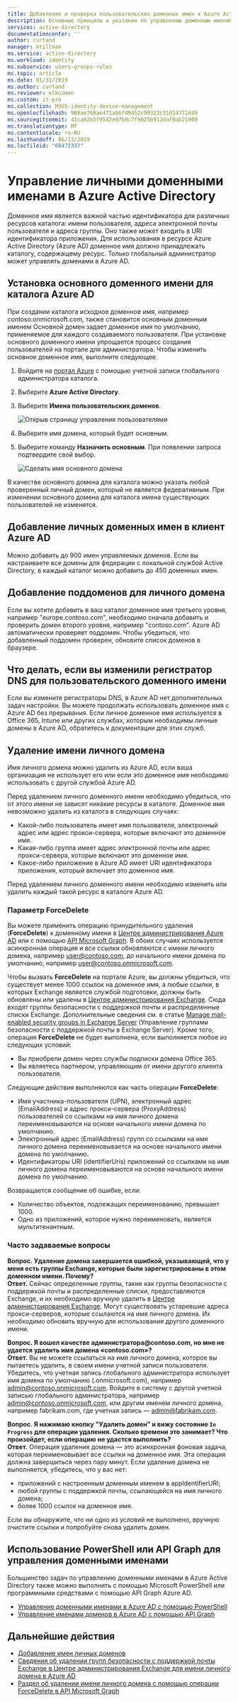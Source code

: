 ```yaml
---
title: Добавление и проверка пользовательских доменных имен в Azure Active Directory | Документация Майкрософт
description: Основные принципы и указания по управлению доменным именем в Azure Active Directory.
services: active-directory
documentationcenter: ''
author: curtand
manager: mtillman
ms.service: active-directory
ms.workload: identity
ms.subservice: users-groups-roles
ms.topic: article
ms.date: 01/31/2019
ms.author: curtand
ms.reviewer: elkuzmen
ms.custom: it-pro
ms.collection: M365-identity-device-management
ms.openlocfilehash: 908ae768ae471ab6f49452c99323c31d34772d45
ms.sourcegitcommit: 41ca82b5f95d2e07b0c7f9025b912daf0ab21909
ms.translationtype: MT
ms.contentlocale: ru-RU
ms.lasthandoff: 06/13/2019
ms.locfileid: "60472337"
---
```

# <a name="managing-custom-domain-names-in-your-azure-active-directory"></a>Управление личными доменными именами в Azure Active Directory

Доменное имя является важной частью идентификатора для различных ресурсов каталога: имени пользователя, адреса электронной почты пользователя и адреса группы. Оно также может входить в URI идентификатора приложения. Для использования в ресурсе Azure Active Directory (Azure AD) доменное имя должно принадлежать каталогу, содержащему ресурс. Только глобальный администратор может управлять доменами в Azure AD.

## <a name="set-the-primary-domain-name-for-your-azure-ad-directory"></a>Установка основного доменного имени для каталога Azure AD

При создании каталога исходное доменное имя, например contoso.onmicrosoft.com, также становится основным доменным именем Основной домен задает доменное имя по умолчанию, применяемое для каждого создаваемого пользователя. При установке основного доменного имени упрощается процесс создания пользователей на портале для администратора. Чтобы изменить основное доменное имя, выполните следующее.

1. Войдите на [портал Azure](https://portal.azure.com) с помощью учетной записи глобального администратора каталога.
2. Выберите **Azure Active Directory**.
3. Выберите **Имена пользовательских доменов**.
  
   ![Открыв страницу управления пользователями](./media/domains-manage/add-custom-domain.png)
4. Выберите имя домена, который будет основным.
5. Выберите команду **Назначить основным**. При появлении запроса подтвердите свой выбор.
  
   ![Сделать имя основного домена](./media/domains-manage/make-primary-domain.png)

В качестве основного домена для каталога можно указать любой проверенный личный домен, который не является федеративным. При изменении основного домена для каталога имена существующих пользователей не изменятся.

## <a name="add-custom-domain-names-to-your-azure-ad-tenant"></a>Добавление личных доменных имен в клиент Azure AD

Можно добавить до 900 имен управляемых доменов. Если вы настраиваете все домены для федерации с локальной службой Active Directory, в каждый каталог можно добавить до 450 доменных имен.

## <a name="add-subdomains-of-a-custom-domain"></a>Добавление поддоменов для личного домена

Если вы хотите добавить в ваш каталог доменное имя третьего уровня, например "europe.contoso.com", необходимо сначала добавить и проверить домен второго уровня, например "contoso.com". Azure AD автоматически проверяет поддомен. Чтобы убедиться, что добавленный поддомен проверен, обновите список доменов в браузере.

## <a name="what-to-do-if-you-change-the-dns-registrar-for-your-custom-domain-name"></a>Что делать, если вы изменили регистратор DNS для пользовательского доменного имени

Если вы измените регистраторы DNS, в Azure AD нет дополнительных задач настройки. Вы можете продолжать использовать доменное имя с Azure AD без прерывания. Если личное доменное имя используется в Office 365, Intune или других службах, которым необходимы личные домены в Azure AD, обратитесь к документации для этих служб.

## <a name="delete-a-custom-domain-name"></a>Удаление имени личного домена

Имя личного домена можно удалить из Azure AD, если ваша организация не использует его или если это доменное имя необходимо использовать с другой службой Azure AD.

Перед удалением личного доменного имени необходимо убедиться, что от этого имени не зависят никакие ресурсы в каталоге. Доменное имя невозможно удалить из каталога в следующих случаях:

* Какой-либо пользователь имеет имя пользователя, электронный адрес или адрес прокси-сервера, которые включают это доменное имя.
* Какая-либо группа имеет адрес электронной почты или адрес прокси-сервера, которые включают это доменное имя.
* Какое-либо приложение в Azure AD имеет URI идентификатора приложения, который включает это доменное имя.

Перед удалением личного доменного имени необходимо изменить или удалить каждый такой ресурс в каталоге Azure AD.

### <a name="forcedelete-option"></a>Параметр ForceDelete

Вы можете применить операцию принудительного удаления (**ForceDelete**) к доменному имени в [Центре администрирования Azure AD](https://aad.portal.azure.com) или с помощью [API Microsoft Graph](https://docs.microsoft.com/graph/api/domain-forcedelete?view=graph-rest-beta). В обоих случаях используется асинхронная операция и все ссылки обновляются с имени личного домена, например user@contoso.com, до начального имени домена по умолчанию, например user@contoso.onmicrosoft.com. 

Чтобы вызвать **ForceDelete** на портале Azure, вы должны убедиться, что существует менее 1000 ссылок на доменное имя, а любые ссылки, в которых Exchange является службой подготовки, должны быть обновлены или удалены в [Центре администрирования Exchange](https://outlook.office365.com/ecp/). Сюда входят группы безопасности с поддержкой почты и распределенные списки Exchange. Дополнительные сведения см. в статье [Manage mail-enabled security groups in Exchange Server](https://technet.microsoft.com/library/bb123521(v=exchg.160).aspx#Remove%20mail-enabled%20security%20groups) (Управление группами безопасности с поддержкой почты в Exchange Server). Кроме того, операция **ForceDelete** не будет выполнена, если выполняется любое из следующих условий:

* Вы приобрели домен через службы подписки домена Office 365.
* Вы являетесь партнером, управляющим от имени другого клиента пользователя.

Следующие действия выполняются как часть операции **ForceDelete**:

* Имя участника-пользователя (UPN), электронный адрес (EmailAddress) и адрес прокси-сервера (ProxyAddress) пользователей со ссылками на имя личного домена переименовываются на основе начального имени домена по умолчанию.
* Электронный адрес (EmailAddress) групп со ссылками на имя личного домена переименовывается на основе начального имени домена по умолчанию.
* Идентификаторы URI (identifierUris) приложений со ссылками на имя личного домена переименовываются на основе начального имени домена по умолчанию.

Возвращается сообщение об ошибке, если:

* Количество объектов, подлежащих переименованию, превышает 1000.
* Одно из приложений, которое нужно переименовать, является мультитенантным.

### <a name="frequently-asked-questions"></a>Часто задаваемые вопросы

**Вопрос. Удаление домена завершается ошибкой, указывающей, что у меня есть группы Exchange, которые были зарегистрированы в этом доменном имени. Почему?** <br>
**Ответ.** Сейчас определенные группы, такие как группы безопасности с поддержкой почты и распределенные списки, предоставляются Exchange, и их необходимо вручную удалить в [Центре администрирования Exchange](https://outlook.office365.com/ecp/). Могут существовать устаревшие адреса прокси-серверов, которые ссылаются на имя личного домена. Их необходимо обновить вручную для использования другого доменного имени. 

**Вопрос. Я вошел качестве администратора\@contoso.com, но мне не удается удалить имя домена «contoso.com»?**<br>
**Ответ.** Вы не можете ссылаться на имя личного домена, которое вы пытаетесь удалить, в своем имени учетной записи пользователя. Убедитесь, что учетная запись глобального администратора использует имя домена по умолчанию (.onmicrosoft.com), например admin@contoso.onmicrosoft.com. Войдите в систему с другой учетной записью глобального администратора, например admin@contoso.onmicrosoft.com, или другим именем личного домена, например fabrikam.com, где учетная запись — admin@fabrikam.com.

**Вопрос. Я нажимаю кнопку "Удалить домен" и вижу состояние `In Progress` для операции удаления. Сколько времени это занимает? Что произойдет, если операцию не удастся выполнить?**<br>
**Ответ.** Операция удаления домена — это асинхронная фоновая задача, которая переименовывает все ссылки на доменное имя. Эта операция должна завершиться через пару минут. Если удаление домена не выполняется, убедитесь, что у вас нет:

* приложений с настроенным доменным именем в appIdentifierURI;
* любой группы с поддержкой почты, ссылающейся на имя личного домена;
* более 1000 ссылок на доменное имя.

Если вы обнаружите, что ни одно из условий не выполнено, вручную очистите ссылки и попробуйте снова удалить домен.

## <a name="use-powershell-or-graph-api-to-manage-domain-names"></a>Использование PowerShell или API Graph для управления доменными именами

Большинство задач по управлению доменными именами в Azure Active Directory также можно выполнить с помощью Microsoft PowerShell или программными средствами с помощью API Graph Azure AD.

* [Управление доменными именами в Azure AD с помощью PowerShell](https://msdn.microsoft.com/library/azure/e1ef403f-3347-4409-8f46-d72dafa116e0#BKMK_ManageDomains)
* [Управление именами доменов в Azure AD с помощью API Graph](https://msdn.microsoft.com/Library/Azure/Ad/Graph/api/domains-operations)

## <a name="next-steps"></a>Дальнейшие действия

* [Добавление имен личных доменов](/azure/active-directory/fundamentals/add-custom-domain?context=azure/active-directory/users-groups-roles/context/ugr-context)
* [Сведения об удалении групп безопасности с поддержкой почты Exchange в Центре администрирования Exchange для имени личного домена в Azure AD](https://technet.microsoft.com/library/bb123521(v=exchg.160).aspx#Remove%20mail-enabled%20security%20groups)
* [Раздел об удалении имени личного домена с помощью операции ForceDelete в API Microsoft Graph](https://docs.microsoft.com/graph/api/domain-forcedelete?view=graph-rest-beta)
